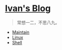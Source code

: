 # [Ivan's Blog](.)

> 常想一二，不思八九。     
- [Maintain](Maintain/index.md)  
- [Linux](Linux/index.md)
- [Shell](Shell/index.md)
